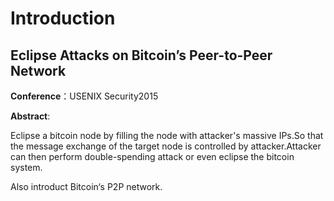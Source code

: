 # Introduction



## Eclipse Attacks on Bitcoin’s Peer-to-Peer Network 

**Conference**：USENIX Security2015

**Abstract**: 

Eclipse a bitcoin node by filling the node with attacker's massive IPs.So that the message exchange of the target node is controlled by attacker.Attacker can then perform double-spending attack or even eclipse the bitcoin system.

Also introduct Bitcoin‘s P2P network.

